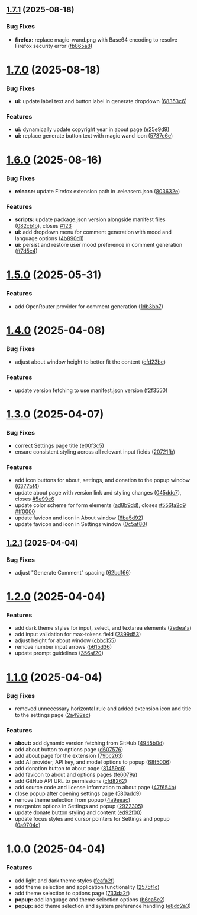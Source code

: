 ## [1.7.1](https://github.com/Sigmanor/yt-ai-comments/compare/v1.7.0...v1.7.1) (2025-08-18)


### Bug Fixes

* **firefox:** replace magic-wand.png with Base64 encoding to resolve Firefox security error ([fb865a8](https://github.com/Sigmanor/yt-ai-comments/commit/fb865a828fb6a28fff39374d7e5c521a12041300))

# [1.7.0](https://github.com/Sigmanor/yt-ai-comments/compare/v1.6.0...v1.7.0) (2025-08-18)


### Bug Fixes

* **ui:** update label text and button label in generate dropdown ([68353c6](https://github.com/Sigmanor/yt-ai-comments/commit/68353c6d68b099c468bb783ece7014ce6dabceda))


### Features

* **ui:** dynamically update copyright year in about page ([e25e9d9](https://github.com/Sigmanor/yt-ai-comments/commit/e25e9d9c2415a3fd5bdc8c814dbeeda91a9303d8))
* **ui:** replace generate button text with magic wand icon ([5737c6e](https://github.com/Sigmanor/yt-ai-comments/commit/5737c6e3d46d1ae20f5806fa115a81b651209f4e))

# [1.6.0](https://github.com/Sigmanor/yt-ai-comments/compare/v1.5.0...v1.6.0) (2025-08-16)


### Bug Fixes

* **release:** update Firefox extension path in .releaserc.json ([803632e](https://github.com/Sigmanor/yt-ai-comments/commit/803632e8ad452a0d5bd9a121674adab223ec8b66))


### Features

* **scripts:** update package.json version alongside manifest files ([082cb1b](https://github.com/Sigmanor/yt-ai-comments/commit/082cb1be1b4760e63250d8177652586f1c9e63ae)), closes [#123](https://github.com/Sigmanor/yt-ai-comments/issues/123)
* **ui:** add dropdown menu for comment generation with mood and language options ([4b890d1](https://github.com/Sigmanor/yt-ai-comments/commit/4b890d17a14e84e0d69e4f2611127b0696b4ac5b))
* **ui:** persist and restore user mood preference in comment generation ([ff7d5c4](https://github.com/Sigmanor/yt-ai-comments/commit/ff7d5c47842f1fba052d453c070e606f07b5d275))

# [1.5.0](https://github.com/Sigmanor/yt-ai-comments/compare/v1.4.0...v1.5.0) (2025-05-31)


### Features

* add OpenRouter provider for comment generation ([1db3bb7](https://github.com/Sigmanor/yt-ai-comments/commit/1db3bb793ce584d8f138a85474ce8e19f340062e))

# [1.4.0](https://github.com/Sigmanor/yt-ai-comments/compare/v1.3.0...v1.4.0) (2025-04-08)


### Bug Fixes

* adjust about window height to better fit the content ([cfd23be](https://github.com/Sigmanor/yt-ai-comments/commit/cfd23bed7d8a4212ddaca0485f8a0b010d3a06e5))


### Features

* update version fetching to use manifest.json version ([f2f3550](https://github.com/Sigmanor/yt-ai-comments/commit/f2f3550453c1afe4bad472be431b74e9b8b377dd))

# [1.3.0](https://github.com/Sigmanor/yt-ai-comments/compare/v1.2.1...v1.3.0) (2025-04-07)


### Bug Fixes

* correct Settings page title ([e00f3c5](https://github.com/Sigmanor/yt-ai-comments/commit/e00f3c53c676607522aa30e98d2cd6544769831e))
* ensure consistent styling across all relevant input fields ([20721fb](https://github.com/Sigmanor/yt-ai-comments/commit/20721fb6194884124d741514c7433b1a08740952))


### Features

* add icon buttons for about, settings, and donation to the popup window ([6377bf4](https://github.com/Sigmanor/yt-ai-comments/commit/6377bf4a18d2c001771c0ae3220e36782f3eeffa))
* update about page with version link and styling changes ([045ddc7](https://github.com/Sigmanor/yt-ai-comments/commit/045ddc75372d38c5ecdd717da88233b1f0e4d96e)), closes [#5e99e6](https://github.com/Sigmanor/yt-ai-comments/issues/5e99e6)
* update color scheme for form elements ([ad8b9dd](https://github.com/Sigmanor/yt-ai-comments/commit/ad8b9dd9cd5763e03bb3489d984732700e568afa)), closes [#556fa2d9](https://github.com/Sigmanor/yt-ai-comments/issues/556fa2d9) [#ff0000](https://github.com/Sigmanor/yt-ai-comments/issues/ff0000)
* update favicon and icon in About window ([6ba5d92](https://github.com/Sigmanor/yt-ai-comments/commit/6ba5d92052313ec539b0edf6d374fab81a07141e))
* update favicon and icon in Settings window ([0c5af80](https://github.com/Sigmanor/yt-ai-comments/commit/0c5af809ecccd53fe40f7700528758a115789a87))

## [1.2.1](https://github.com/Sigmanor/yt-ai-comments/compare/v1.2.0...v1.2.1) (2025-04-04)


### Bug Fixes

* adjust "Generate Comment" spacing ([62bdf66](https://github.com/Sigmanor/yt-ai-comments/commit/62bdf6685fb1e2d33758b97607ad0983a6b20f12))

# [1.2.0](https://github.com/Sigmanor/yt-ai-comments/compare/v1.1.0...v1.2.0) (2025-04-04)


### Features

* add dark theme styles for input, select, and textarea elements ([2edea1a](https://github.com/Sigmanor/yt-ai-comments/commit/2edea1a1fa4fa267dcbe8aa7b1ef55bc5b8f2f1a))
* add input validation for max-tokens field ([2399d53](https://github.com/Sigmanor/yt-ai-comments/commit/2399d539f65d9d7f99e74f3eb07cc160ce9b4d57))
* adjust height for about window ([cbbc155](https://github.com/Sigmanor/yt-ai-comments/commit/cbbc155ae25f3398a7f4de37b918beb9b92c1241))
* remove number input arrows ([b615d36](https://github.com/Sigmanor/yt-ai-comments/commit/b615d36dba17d30d81659a38936bcb02432d353c))
* update prompt guidelines ([356af20](https://github.com/Sigmanor/yt-ai-comments/commit/356af20ce801e774cbe4d377a16e1578d89557b3))

# [1.1.0](https://github.com/Sigmanor/yt-ai-comments/compare/v1.0.0...v1.1.0) (2025-04-04)


### Bug Fixes

* removed unnecessary horizontal rule and added extension icon and title to the settings page ([2a492ec](https://github.com/Sigmanor/yt-ai-comments/commit/2a492ec53d2f2a5d16e760a1122b9eaf1d609127))


### Features

* **about:** add dynamic version fetching from GitHub ([4945b0d](https://github.com/Sigmanor/yt-ai-comments/commit/4945b0dd9cf93e8fe1203fd2141c68470dcebc81))
* add about button to options page ([d607576](https://github.com/Sigmanor/yt-ai-comments/commit/d607576638bf59ccd1135319dfd1577c6da2178b))
* add about page for the extension ([79bc263](https://github.com/Sigmanor/yt-ai-comments/commit/79bc26359eca13fbcb48d010a177a4d82e4f6940))
* add AI provider, API key, and model options to popup ([68f5006](https://github.com/Sigmanor/yt-ai-comments/commit/68f50064ea9de3dca83a602ac628644010e9b1a4))
* add donation button to about page ([81459c9](https://github.com/Sigmanor/yt-ai-comments/commit/81459c92d11474b28d4b62bd282e7b768d12e466))
* add favicon to about and options pages ([fe6079a](https://github.com/Sigmanor/yt-ai-comments/commit/fe6079a3cee112ccf4843dde67f8d7aedcc08096))
* add GitHub API URL to permissions ([cfd8262](https://github.com/Sigmanor/yt-ai-comments/commit/cfd826200ac2fa1509fd170c330e58c885440e43))
* add source code and license information to about page ([47f654b](https://github.com/Sigmanor/yt-ai-comments/commit/47f654beed2dffc7b012bfd6862b43476aec2e74))
* close popup after opening settings page ([580add9](https://github.com/Sigmanor/yt-ai-comments/commit/580add9f17d7c9cdd5acbc6c7245444904713daf))
* remove theme selection from popup ([4a9eeac](https://github.com/Sigmanor/yt-ai-comments/commit/4a9eeaca77a9131cca95c01e28b702b408deb488))
* reorganize options in Settings and popup ([2922305](https://github.com/Sigmanor/yt-ai-comments/commit/2922305780bb1b700be84a733b39102c19d46be1))
* update donate button styling and content ([ed92f00](https://github.com/Sigmanor/yt-ai-comments/commit/ed92f0095907c1083bee05fb6a5c6ff20d421b52))
* update focus styles and cursor pointers for Settings and popup ([0a9704c](https://github.com/Sigmanor/yt-ai-comments/commit/0a9704ccef27d6c6a4220b6e0c7d23ae03d7afa4))

# 1.0.0 (2025-04-04)


### Features

* add light and dark theme styles ([feafa2f](https://github.com/Sigmanor/yt-ai-comments/commit/feafa2f17173d7046ab8dd5d5f9d5a626721cd42))
* add theme selection and application functionality ([2575f1c](https://github.com/Sigmanor/yt-ai-comments/commit/2575f1ce784c6579374022f35f914bd8764dd6df))
* add theme selection to options page ([733da2f](https://github.com/Sigmanor/yt-ai-comments/commit/733da2fb2e806423f57a9a1a53d41f5918287aea))
* **popup:** add language and theme selection options ([b6ca5e2](https://github.com/Sigmanor/yt-ai-comments/commit/b6ca5e2e52b7e7e8ee2b406e0d23f735718f6738))
* **popup:** add theme selection and system preference handling ([e8dc2a3](https://github.com/Sigmanor/yt-ai-comments/commit/e8dc2a32b9e9430fa1586b8b33da8117a70d431c))
